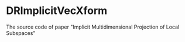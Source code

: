 # DRImplicitVecXform
The source code of paper "Implicit Multidimensional Projection of Local Subspaces"

